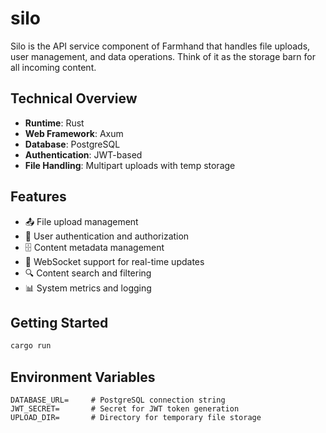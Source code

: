 # silo

Silo is the API service component of Farmhand that handles file uploads, user management, and data operations. Think of it as the storage barn for all incoming content.

## Technical Overview
- **Runtime**: Rust
- **Web Framework**: Axum
- **Database**: PostgreSQL
- **Authentication**: JWT-based
- **File Handling**: Multipart uploads with temp storage

## Features
- 📤 File upload management
- 👤 User authentication and authorization
- 🗄️ Content metadata management
- 📡 WebSocket support for real-time updates
- 🔍 Content search and filtering
- 📊 System metrics and logging

## Getting Started

```bash
cargo run
```

## Environment Variables
```env
DATABASE_URL=     # PostgreSQL connection string
JWT_SECRET=       # Secret for JWT token generation
UPLOAD_DIR=       # Directory for temporary file storage
```
